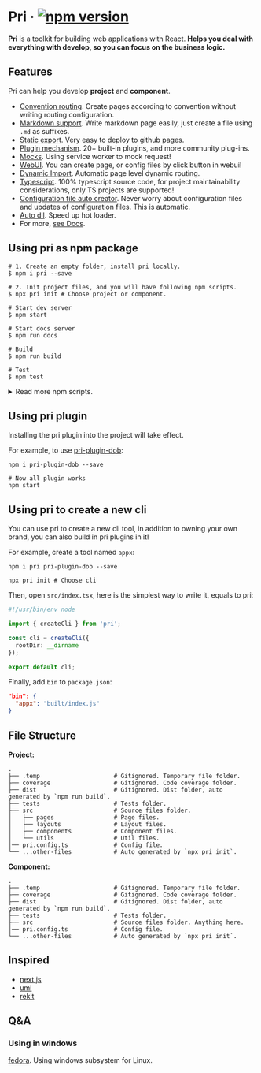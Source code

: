 # Pri &middot; [![npm version](https://img.shields.io/npm/v/pri.svg?style=flat-square)](https://www.npmjs.com/package/pri)

**Pri** is a toolkit for building web applications with React. **Helps you deal with everything with develop, so you can focus on the business logic.**

## Features

Pri can help you develop **project** and **component**.

- [Convention routing](https://prijs.github.io/pri-docs/project/pages/). Create pages according to convention without writing routing configuration.
- [Markdown support](https://prijs.github.io/pri-docs/project/markdown-page/). Write markdown page easily, just create a file using `.md` as suffixes.
- [Static export](https://prijs.github.io/pri-docs/project/deploy-to-github-pages/). Very easy to deploy to github pages.
- [Plugin mechanism](https://prijs.github.io/pri-docs/plugin/). 20+ built-in plugins, and more community plug-ins.
- [Mocks](https://prijs.github.io/pri-docs/project/mock-request/). Using service worker to mock request!
- [WebUI](https://prijs.github.io/pri-docs/project/webui/). You can create page, or config files by click button in webui!
- [Dynamic Import](https://prijs.github.io/pri-docs/project/dynamic-import/). Automatic page level dynamic routing.
- [Typescript](https://prijs.github.io/pri-docs/project/typescript/). 100% typescript source code, for project maintainability considerations, only TS projects are supported!
- [Configuration file auto creator](https://prijs.github.io/pri-docs/project/project-files/). Never worry about configuration files and updates of configuration files. This is automatic.
- [Auto dll](https://prijs.github.io/pri-docs/project/auto-dlls/). Speed up hot loader.
- For more, [see Docs](https://prijs.github.io/pri-docs/).

## Using pri as npm package

```shell
# 1. Create an empty folder, install pri locally.
$ npm i pri --save

# 2. Init project files, and you will have following npm scripts.
$ npx pri init # Choose project or component.

# Start dev server
$ npm start

# Start docs server
$ npm run docs

# Build
$ npm run build

# Test
$ npm test
```

<details>

<summary>Read more npm scripts.</summary>

```shell
# Preview of production environment
$ npm run preview

# See bundle size analyse
$ npm run analyse

# Bundle to one file
$ npm run bundle

# Format all sources code
$ npm run format
```

</details>

## Using pri plugin

Installing the pri plugin into the project will take effect.

For example, to use [pri-plugin-dob](https://github.com/prijs/pri-plugin-dob):

```shell
npm i pri-plugin-dob --save

# Now all plugin works
npm start
```

## Using pri to create a new cli

You can use pri to create a new cli tool, in addition to owning your own brand, you can also build in pri plugins in it!

For example, create a tool named `appx`:

```shell
npm i pri pri-plugin-dob --save

npx pri init # Choose cli
```

Then, open `src/index.tsx`, here is the simplest way to write it, equals to pri:

```typescript
#!/usr/bin/env node

import { createCli } from 'pri';

const cli = createCli({
  rootDir: __dirname
});

export default cli;
```

Finally, add `bin` to `package.json`:

```json
"bin": {
  "appx": "built/index.js"
}
```

## File Structure

**Project:**

```text
.
├── .temp                     # Gitignored. Temporary file folder.
├── coverage                  # Gitignored. Code coverage folder.
├── dist                      # Gitignored. Dist folder, auto generated by `npm run build`.
├── tests                     # Tests folder.
├── src                       # Source files folder.
│   ├── pages                 # Page files.
│   ├── layouts               # Layout files.
│   ├── components            # Component files.
│   └── utils                 # Util files.
│── pri.config.ts             # Config file.
└── ...other-files            # Auto generated by `npx pri init`.
```

**Component:**

```text
.
├── .temp                     # Gitignored. Temporary file folder.
├── coverage                  # Gitignored. Code coverage folder.
├── dist                      # Gitignored. Dist folder, auto generated by `npm run build`.
├── tests                     # Tests folder.
├── src                       # Source files folder. Anything here.
│── pri.config.ts             # Config file.
└── ...other-files            # Auto generated by `npx pri init`.
```

## Inspired

- [next.js](https://github.com/zeit/next.js)
- [umi](https://github.com/umijs/umi)
- [rekit](https://github.com/supnate/rekit)

## Q&A

### Using in windows

[fedora](https://getfedora.org/). Using windows subsystem for Linux.
